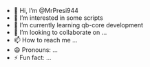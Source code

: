 - 👋 Hi, I’m @MrPresi944
- 👀 I’m interested in some scripts
- 🌱 I’m currently learning qb-core development
- 💞️ I’m looking to collaborate on ...
- 📫 How to reach me ...
- 😄 Pronouns: ...
- ⚡ Fun fact: ...

<!---
MrPresi944/MrPresi944 is a ✨ special ✨ repository because its `README.md` (this file) appears on your GitHub profile.
You can click the Preview link to take a look at your changes.
--->
